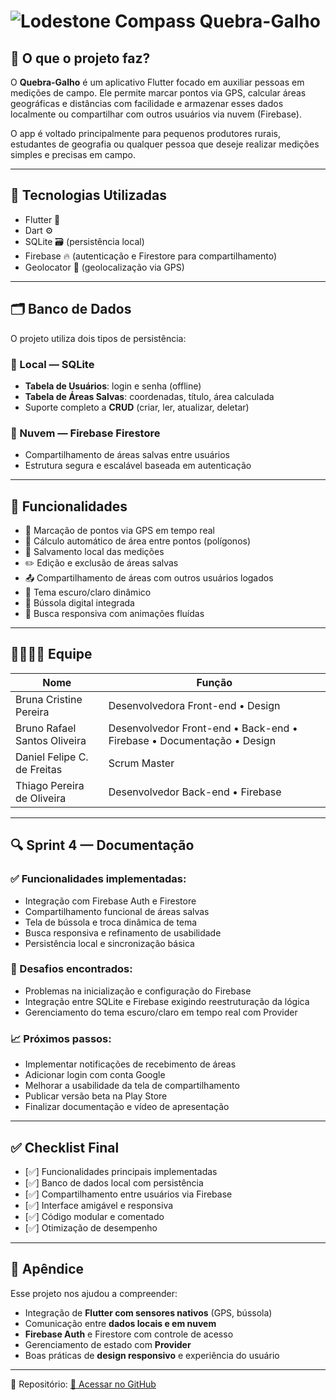 # ![Lodestone Compass](https://static.wikia.nocookie.net/minecraft_gamepedia/images/9/9e/Lodestone_Compass_JE2_BE2.gif/revision/latest/scale-to-width/40?cb=20201204210510) Quebra-Galho

## 📌 O que o projeto faz?

O **Quebra-Galho** é um aplicativo Flutter focado em auxiliar pessoas em medições de campo. Ele permite marcar pontos via GPS, calcular áreas geográficas e distâncias com facilidade e armazenar esses dados localmente ou compartilhar com outros usuários via nuvem (Firebase).

O app é voltado principalmente para pequenos produtores rurais, estudantes de geografia ou qualquer pessoa que deseje realizar medições simples e precisas em campo.

---

## 🧠 Tecnologias Utilizadas

- Flutter 💙  
- Dart ⚙️  
- SQLite 🗃️ (persistência local)  
- Firebase 🔥 (autenticação e Firestore para compartilhamento)  
- Geolocator 📍 (geolocalização via GPS)  

---

## 🗂️ Banco de Dados

O projeto utiliza dois tipos de persistência:

### 🔹 Local — SQLite
- **Tabela de Usuários**: login e senha (offline)
- **Tabela de Áreas Salvas**: coordenadas, título, área calculada
- Suporte completo a **CRUD** (criar, ler, atualizar, deletar)

### 🔸 Nuvem — Firebase Firestore
- Compartilhamento de áreas salvas entre usuários
- Estrutura segura e escalável baseada em autenticação

---

## 🧪 Funcionalidades

- 📍 Marcação de pontos via GPS em tempo real  
- 📐 Cálculo automático de área entre pontos (polígonos)  
- 💾 Salvamento local das medições  
- ✏️ Edição e exclusão de áreas salvas  
- 📤 Compartilhamento de áreas com outros usuários logados  
- 🌙 Tema escuro/claro dinâmico  
- 🧭 Bússola digital integrada  
- 🔎 Busca responsiva com animações fluídas  

---

## 👨‍👩‍👧‍👦 Equipe

| Nome                          | Função                                                          |
|------------------------------|------------------------------------------------------------------|
| Bruna Cristine Pereira       | Desenvolvedora Front-end • Design                                |
| Bruno Rafael Santos Oliveira | Desenvolvedor Front-end • Back-end • Firebase • Documentação • Design    |
| Daniel Felipe C. de Freitas  | Scrum Master                                                     |
| Thiago Pereira de Oliveira   | Desenvolvedor Back-end • Firebase                                |

---

## 🔍 Sprint 4 — Documentação

### ✅ Funcionalidades implementadas:
- Integração com Firebase Auth e Firestore  
- Compartilhamento funcional de áreas salvas  
- Tela de bússola e troca dinâmica de tema  
- Busca responsiva e refinamento de usabilidade  
- Persistência local e sincronização básica  

### 🐞 Desafios encontrados:
- Problemas na inicialização e configuração do Firebase  
- Integração entre SQLite e Firebase exigindo reestruturação da lógica  
- Gerenciamento do tema escuro/claro em tempo real com Provider  

### 📈 Próximos passos:
- Implementar notificações de recebimento de áreas  
- Adicionar login com conta Google  
- Melhorar a usabilidade da tela de compartilhamento  
- Publicar versão beta na Play Store  
- Finalizar documentação e vídeo de apresentação  

---

## ✅ Checklist Final

- [✅] Funcionalidades principais implementadas  
- [✅] Banco de dados local com persistência  
- [✅] Compartilhamento entre usuários via Firebase  
- [✅] Interface amigável e responsiva  
- [✅] Código modular e comentado  
- [✅] Otimização de desempenho  

---

## 📎 Apêndice

Esse projeto nos ajudou a compreender:

- Integração de **Flutter com sensores nativos** (GPS, bússola)  
- Comunicação entre **dados locais e em nuvem**  
- **Firebase Auth** e Firestore com controle de acesso  
- Gerenciamento de estado com **Provider**  
- Boas práticas de **design responsivo** e experiência do usuário  

---

🔗 Repositório: [📎 Acessar no GitHub](https://github.com/theE008/LDDM_Quebra-Galho)
